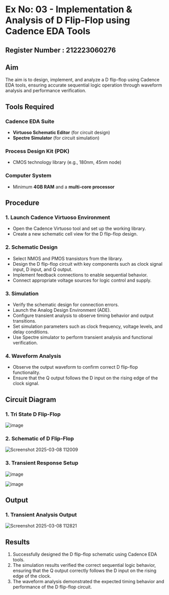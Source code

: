 # Ex No: 03 - Implementation & Analysis of D Flip-Flop using Cadence EDA Tools
## Register Number : 212223060276
## Aim
The aim is to design, implement, and analyze a D flip-flop using Cadence EDA tools, ensuring accurate sequential logic operation through waveform analysis and performance verification.

## Tools Required

### Cadence EDA Suite
- **Virtuoso Schematic Editor** (for circuit design)
- **Spectre Simulator** (for circuit simulation)

### Process Design Kit (PDK)
- CMOS technology library (e.g., 180nm, 45nm node)

### Computer System
- Minimum **4GB RAM** and a **multi-core processor**

## Procedure

### 1. Launch Cadence Virtuoso Environment
- Open the Cadence Virtuoso tool and set up the working library.
- Create a new schematic cell view for the D flip-flop design.

### 2. Schematic Design
- Select NMOS and PMOS transistors from the library.
- Design the D flip-flop circuit with key components such as clock signal input, D input, and Q output.
- Implement feedback connections to enable sequential behavior.
- Connect appropriate voltage sources for logic control and supply.

### 3. Simulation
- Verify the schematic design for connection errors.
- Launch the Analog Design Environment (ADE).
- Configure transient analysis to observe timing behavior and output transitions.
- Set simulation parameters such as clock frequency, voltage levels, and delay conditions.
- Use Spectre simulator to perform transient analysis and functional verification.

### 4. Waveform Analysis
- Observe the output waveform to confirm correct D flip-flop functionality.
- Ensure that the Q output follows the D input on the rising edge of the clock signal.

## Circuit Diagram

### 1. Tri State D Flip-Flop
![image](https://github.com/user-attachments/assets/ddf3603b-bdfd-41f2-8a98-4ad93862fd9f)

### 2. Schematic of D Flip-Flop
![Screenshot 2025-03-08 112009](https://github.com/user-attachments/assets/8efca33d-4b20-46de-bf28-e0cbf3bd1a6c)


### 3. Transient Response Setup

![image](https://github.com/user-attachments/assets/a1b87a68-274c-45f4-8262-036a6c11c4d8)

![image](https://github.com/user-attachments/assets/12a4c141-c3f6-4efd-a66f-a89c70848bcd)



## Output

### 1. Transient Analysis Output
![Screenshot 2025-03-08 112821](https://github.com/user-attachments/assets/4ff6da47-7de7-480d-a90e-ebb0b66e2053)


## Results
1. Successfully designed the D flip-flop schematic using Cadence EDA tools.
2. The simulation results verified the correct sequential logic behavior, ensuring that the Q output correctly follows the D input on the rising edge of the clock.
3. The waveform analysis demonstrated the expected timing behavior and performance of the D flip-flop circuit.

